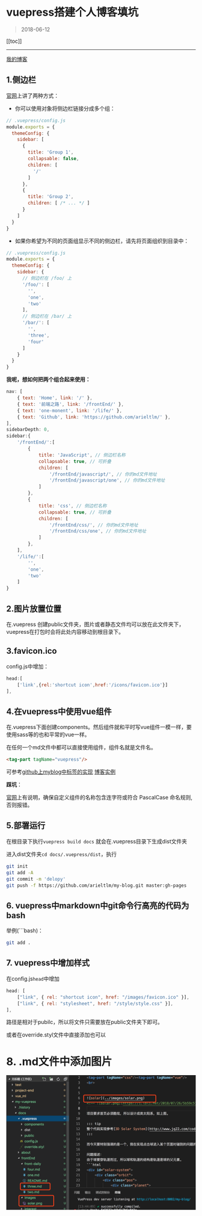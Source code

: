 # vuepress搭建个人博客填坑
> 2018-06-12
<tag-part tagName="vuepress"/>

[[toc]]

***
[我的博客](https://arieltlm.github.io/my-blog/)
## 1.侧边栏
[官网](http://caibaojian.com/vuepress/guide/)上讲了两种方式：
* 你可以使用对象将侧边栏链接分成多个组：
```javascript
// .vuepress/config.js
module.exports = {
  themeConfig: {
    sidebar: [
      {
        title: 'Group 1',
        collapsable: false,
        children: [
          '/'
        ]
      },
      {
        title: 'Group 2',
        children: [ /* ... */ ]
      }
    ]
  }
}
```
* 如果你希望为不同的页面组显示不同的侧边栏，请先将页面组织到目录中：
```javascript
// .vuepress/config.js
module.exports = {
  themeConfig: {
    sidebar: {
      // 侧边栏在 /foo/ 上
      '/foo/': [
        '',
        'one',
        'two'
      ],
      // 侧边栏在 /bar/ 上
      '/bar/': [
        '',
        'three',
        'four'
      ]
    }
  }
}
```

**我呢，想如何把两个组合起来使用：**
```javascript
nav: [
    { text: 'Home', link: '/' },
    { text: '前端之路', link: '/frontEnd/' },
    { text: 'one-monent', link: '/life/' },
    { text: 'Github', link: 'https://github.com/arieltlm/' },
],
sidebarDepth: 0,
sidebar:{
    '/frontEnd/':[
        {
            title: 'JavaScript', // 侧边栏名称
            collapsable: true, // 可折叠
            children: [
                '/frontEnd/javascript/', // 你的md文件地址
                '/frontEnd/javascript/one', // 你的md文件地址
            ]
        },
        {
            title: 'css', // 侧边栏名称
            collapsable: true, // 可折叠
            children: [
                '/frontEnd/css/', // 你的md文件地址
                '/frontEnd/css/one', // 你的md文件地址
            ]
        },
    ],
    '/life/':[
        '',
        'one',
        'two'
    ]
}
```
## 2.图片放置位置

在.vuepress 创建public文件夹，图片或者静态文件均可以放在此文件夹下，vuepress在打包时会将此处内容移动到根目录下。


## 3.favicon.ico

config.js中增加：
```javascript
head:[
    ['link',{rel:'shortcut icon',href:'/icons/favicon.ico'}]
],
```

## 4.在vuepress中使用vue组件

在.vuepress下面创建components。然后组件就和平时写vue组件一模一样，要使用sass等的也和平常的vue一样。

在任何一个md文件中都可以直接使用组件，组件名就是文件名。

```html
<tag-part tagName="vuepress"/>
```

可参考[github上myblog中标签的实现](https://github.com/arieltlm/my-blog)
[博客实例](https://arieltlm.github.io/my-blog/)

**踩坑**：

[官网](http://caibaojian.com/vuepress/guide/using-vue.html)上有说明，确保自定义组件的名称包含连字符或符合 PascalCase 命名规则,否则报错。

## 5.部署运行
在根目录下执行`vuepress build docs` 就会在.vuepress目录下生成dist文件夹

进入dist文件夹`cd docs/.vuepress/dist`，执行

```bash
git init
git add -A
git commit -m 'delopy'
git push -f https://github.com/arieltlm/my-blog.git master:gh-pages
```

## 6. vuepress中markdown中git命令行高亮的代码为bash
举例(```bash)：

```bash
git add .
```

## 7. vuepress中增加样式

在config.js`head`中增加

```js
head: [
    ["link", { rel: "shortcut icon", href: "/images/favicon.ico" }],
    ["link", { rel: "stylesheet", href: "/style/style.css" }],
],
```

路径是相对于pubilc，所以将文件只需要放在public文件夹下即可。

或者在override.styl文件中直接添加也可以

# 8. .md文件中添加图片

![md文件中添加图片](../images/img.png)